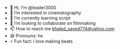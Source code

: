- 👋 Hi, I’m @leader3000
- 👀 I’m interested in cinematography
- 🌱 I’m currently learning script
- 💞️ I’m looking to collaborate on filmmaking
- 📫 How to reach me khaled_sayed774@yahoo.com
- 😄 Pronouns: he
- ⚡ Fun fact: i love making beats
<!---
leader3000/leader3000 is a ✨ special ✨ repository because its `README.md` (this file) appears on your GitHub profile.
You can click the Preview link to take a look at your changes.
--->
